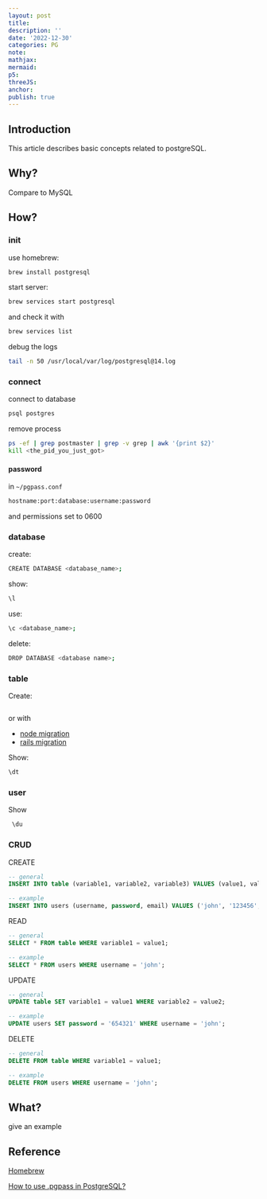 ```yaml
---
layout: post
title:
description: ''
date: '2022-12-30'
categories: PG
note:
mathjax:
mermaid:
p5:
threeJS:
anchor:
publish: true
---
```


## Introduction

This article describes basic concepts related to postgreSQL.

## Why?

Compare to MySQL

## How?

### init

use homebrew:

```bash
brew install postgresql
```

start server:

```bash
brew services start postgresql
```

and check it with

```bash
brew services list
```

debug the logs

```bash
tail -n 50 /usr/local/var/log/postgresql@14.log
```

### connect

connect to database

```bash
psql postgres
```

remove process

```bash
ps -ef | grep postmaster | grep -v grep | awk '{print $2}'
kill <the_pid_you_just_got>
```

#### password

in `~/pgpass.conf`

```bash
hostname:port:database:username:password
```

and permissions set to 0600

### database

create:

```bash
CREATE DATABASE <database_name>;
```

show:

```bash
\l
```

use:

```bash
\c <database_name>;
```

delete:

```bash
DROP DATABASE <database name>;
```

### table

Create:

```bash

```

or with

* [node migration]()
* [rails migration]()

Show:

```bash
\dt
```

### user

Show

```bash
 \du
```

### CRUD

CREATE

```SQL
-- general
INSERT INTO table (variable1, variable2, variable3) VALUES (value1, value2, value3);

-- example
INSERT INTO users (username, password, email) VALUES ('john', '123456', 'john@example.com');
```

READ

```SQL
-- general
SELECT * FROM table WHERE variable1 = value1;

-- example
SELECT * FROM users WHERE username = 'john';
```

UPDATE

```SQL
-- general
UPDATE table SET variable1 = value1 WHERE variable2 = value2;

-- example
UPDATE users SET password = '654321' WHERE username = 'john';
```

DELETE

```SQL
-- general
DELETE FROM table WHERE variable1 = value1;

-- example
DELETE FROM users WHERE username = 'john';
```

## What?

give an example

## Reference

[Homebrew](https://wiki.postgresql.org/wiki/Homebrew)

[How to use .pgpass in PostgreSQL?](https://tableplus.com/blog/2019/09/how-to-use-pgpass-in-postgresql.html)
